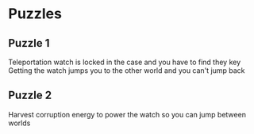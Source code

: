 # Puzzles

## Puzzle 1
Teleportation watch is locked in the case and you have to find they key
Getting the watch jumps you to the other world and you can't jump back

## Puzzle 2
Harvest corruption energy to power the watch so you can jump between worlds
